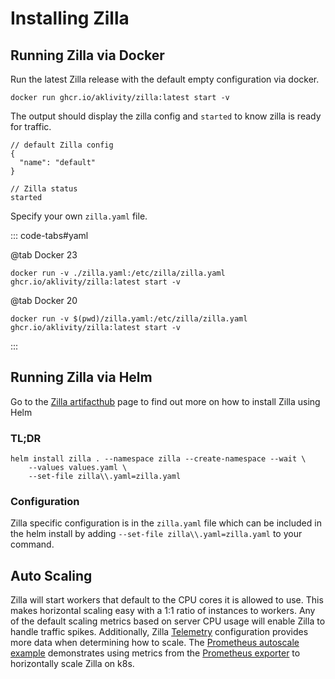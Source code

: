 # Installing Zilla

## Running Zilla via Docker

Run the latest Zilla release with the default empty configuration via docker.

```bash:no-line-numbers
docker run ghcr.io/aklivity/zilla:latest start -v
```

The output should display the zilla config and `started` to know zilla is ready for traffic.

```text:no-line-numbers
// default Zilla config
{
  "name": "default"
}

// Zilla status
started
```

Specify your own `zilla.yaml` file.

::: code-tabs#yaml

@tab Docker 23

```bash:no-line-numbers
docker run -v ./zilla.yaml:/etc/zilla/zilla.yaml ghcr.io/aklivity/zilla:latest start -v
```

@tab Docker 20

```bash:no-line-numbers
docker run -v $(pwd)/zilla.yaml:/etc/zilla/zilla.yaml ghcr.io/aklivity/zilla:latest start -v
```

:::

## Running Zilla via Helm

Go to the [Zilla artifacthub](https://artifacthub.io/) page to find out more on how to install Zilla using Helm

### TL;DR

```bash:no-line-numbers
helm install zilla . --namespace zilla --create-namespace --wait \
    --values values.yaml \
    --set-file zilla\\.yaml=zilla.yaml
```

### Configuration

Zilla specific configuration is in the `zilla.yaml` file which can be included in the helm install by adding `--set-file zilla\\.yaml=zilla.yaml` to your command.

## Auto Scaling

Zilla will start workers that default to the CPU cores it is allowed to use. This makes horizontal scaling easy with a 1:1 ratio of instances to workers. Any of the default scaling metrics based on server CPU usage will enable Zilla to handle traffic spikes. Additionally, Zilla [Telemetry](../reference/config/overview.md#telemetry) configuration provides more data when determining how to scale. The [Prometheus autoscale example](https://github.com/aklivity/zilla-examples/tree/main/kubernetes.prometheus.autoscale) demonstrates using metrics from the [Prometheus exporter](../reference/config/telemetry/exporter/exporter-prometheus.md) to horizontally scale Zilla on k8s.
